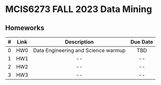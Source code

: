 # MCIS6273 FALL 2023 Data Mining


## Homeworks

| # | Link | Description | Due Date |
|:-:|:----:|:-----------:|:--------:|
| 0 | HW0  | Data Engineering and Science warmup | TBD |
| 1 | HW1  | -- | -- |
| 2 | HW2  | -- | -- |
| 3 | HW3  | -- | -- |


